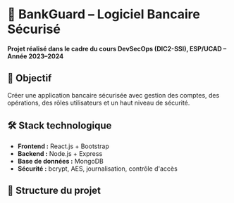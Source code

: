 # 🏦 BankGuard – Logiciel Bancaire Sécurisé

**Projet réalisé dans le cadre du cours DevSecOps (DIC2-SSI), ESP/UCAD – Année 2023–2024**

## 🎯 Objectif
Créer une application bancaire sécurisée avec gestion des comptes, des opérations, des rôles utilisateurs et un haut niveau de sécurité.

## 🛠️ Stack technologique
- **Frontend :** React.js + Bootstrap
- **Backend :** Node.js + Express
- **Base de données :** MongoDB
- **Sécurité :** bcrypt, AES, journalisation, contrôle d'accès

## 📁 Structure du projet
